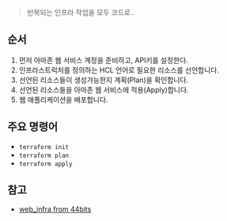 > 반복되는 인프라 작업을 모두 코드로..

## 순서

1. 먼저 아마존 웹 서비스 계정을 준비하고, API키를 설정한다.
2. 인프라스트럭처를 정의하는 HCL 언어로 필요한 리소스를 선언합니다.
3. 선언된 리소스들이 생성가능한지 계획(Plan)을 확인합니다.
4. 선언된 리소스들을 아마존 웹 서비스에 적용(Apply)합니다.
5. 웹 애플리케이션을 배포합니다.


## 주요 명령어

- `terraform init`
- `terraform plan`
- `terraform apply`

## 참고

- [web_infra from 44bits](https://www.44bits.io/ko/post/terraform_introduction_infrastrucute_as_code)
